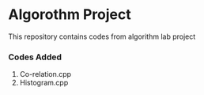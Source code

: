 # Algorothm Project
This repository contains codes from algorithm lab project
### Codes Added
1. Co-relation.cpp
2. Histogram.cpp
